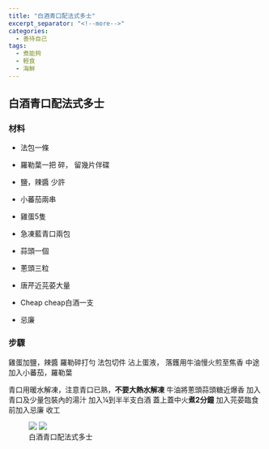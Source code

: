```yaml
---
title: "白酒青口配法式多士"
excerpt_separator: "<!--more-->"
categories:
  - 善待自己
tags:
  - 煮能夠
  - 輕食
  - 海鮮
---
```


## 白酒青口配法式多士 

### 材料

* 法包一條
* 羅勒葉一把 碎， 留幾片伴碟
* 鹽，辣醬 少許
* 小蕃茄兩串
* 雞蛋5隻

* 急凍藍青口兩包
* 蒜頭一個
* 蔥頭三粒
* 唐芹近芫荽大量
* Cheap cheap白酒一支
* 忌廉


### 步驟

雞蛋加鹽，辣醬 羅勒碎打勻
法包切件
沾上蛋液， 落鑊用牛油慢火煎至焦香
中途加入小蕃茄，羅勒葉


青口用暖水解凍，注意青口已熟，**不要大熱水解凍**
牛油將蔥頭蒜頭糖近爆香
加入青口及少量包裝內的湯汁
加入¼到半半支白酒
蓋上蓋中火**煮2分鐘** 
加入芫荽臨食前加入忌廉
收工


<figure class=“half”>
	<a href=“/assets/images/frenchtose-large.jpg”><img src=“/assets/images/frenchtose.jpg”></a>
	<a href=“/assets/images/mussels-large.jpg”><img src=“/assets/images/mussels.jpg”></a> 
	<figcaption>白酒青口配法式多士</figcaption>
</figure>
